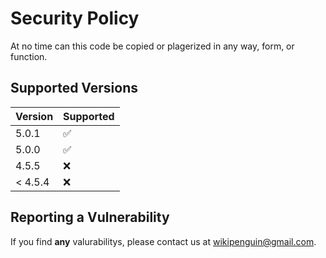 # Security Policy
At no time can this code be copied or plagerized in any way, form, or function.

## Supported Versions
| Version | Supported          |
| ------- | ------------------ |
| 5.0.1   | :white_check_mark: |
| 5.0.0   | :white_check_mark: |
| 4.5.5   | :x:                |
| < 4.5.4 | :x:                |

## Reporting a Vulnerability

If you find **any** valurabilitys, please contact us at wikipenguin@gmail.com.
